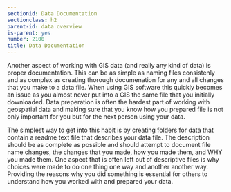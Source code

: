 ```yaml
---
sectionid: Data Documentation
sectionclass: h2
parent-id: data overview
is-parent: yes
number: 2100
title: Data Documentation
---
```


Another aspect of working with GIS data (and really any kind of data) is proper documentation. This can be as simple as naming files consistenly and as complex as creating thorough documenation for any and all changes that you make to a data file. When using GIS software this quickly becomes an issue as you almost never put into a GIS the same file that you initially downloaded. Data preperation is often the hardest part of working with geospatial data and making sure that you know how you prepared file is not only important for you but for the next person using your data.  

The simplest way to get into this habit is by creating folders for data that contain a readme text file that describes your data file. The description should be as complete as possible and should attempt to document file name changes, the changes that you made, how you made them, and WHY you made them. One aspect that is often left out of descriptive files is why choices were made to do one thing one way and another another way. Providing the reasons why you did something is essential for others to understand how you worked with and prepared your data.  

